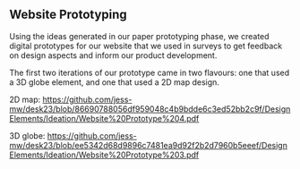 ## Website Prototyping

Using the ideas generated in our paper prototyping phase, we created digital prototypes for our website that we used in surveys to get feedback on
design aspects and inform our product development.

The first two iterations of our prototype came in two flavours: one that used a 3D globe element, and one that used a 2D map design.

2D map:
https://github.com/jess-mw/desk23/blob/86690788056df959048c4b9bdde6c3ed52bb2c9f/DesignElements/Ideation/Website%20Prototype%204.pdf

3D globe:
https://github.com/jess-mw/desk23/blob/ee5342d68d9896c7481ea9d92f2b2d7960b5eeef/DesignElements/Ideation/Website%20Prototype%203.pdf
